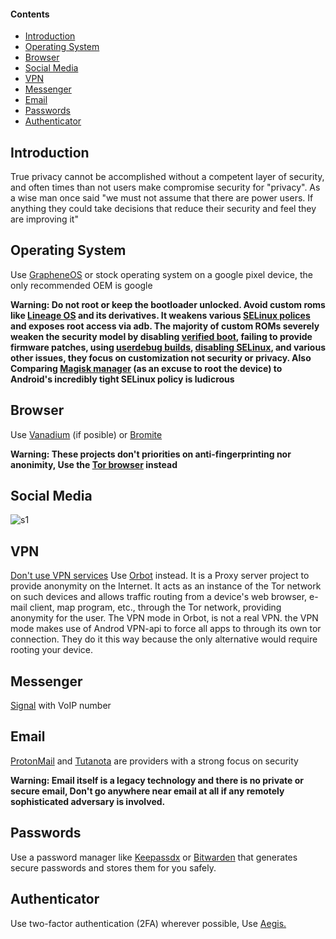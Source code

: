 #### Contents

- [Introduction](#introduction)
- [Operating System](#operating-system)
- [Browser](#browser)
- [Social Media](#social-media)
- [VPN](#vpn)
- [Messenger](#messenger)
- [Email](#email)
- [Passwords](#passwords)
- [Authenticator](#authenticator)

## Introduction

True privacy cannot be accomplished without a competent layer of security, and often times than not users make compromise security for "privacy". As a wise man once said "we must not assume that there are power users. If anything they could take decisions that reduce their security and feel they are improving it"

## Operating System

Use [GrapheneOS](https://grapheneos.org/) or stock operating system on a google pixel device, the only recommended OEM is google 

**Warning: Do not root or keep the bootloader unlocked. Avoid custom roms like [Lineage OS](https://lineageos.org/) and its derivatives. It weakens various [SELinux polices](https://github.com/LineageOS/android_system_sepolicy/search?p=2&q=userdebug&type=code) and exposes root access via adb. The majority of custom ROMs severely weaken the security model by disabling [verified boot](https://source.android.com/security/verifiedboot/verified-boot), failing to provide firmware patches, using [userdebug builds](https://github.com/LineageOS/hudson/blob/master/lineage-build-targets), [disabling SELinux](https://nitter.nixnet.services/topjohnwu/status/1359054106019565571#m), and various other issues, they focus on customization not security or privacy. Also Comparing [Magisk manager](https://github.com/topjohnwu/Magisk) (as an excuse to root the device) to Android's incredibly tight SELinux policy is ludicrous**


## Browser

Use [Vanadium](https://github.com/GrapheneOS/Vanadium) (if posible) or [Bromite](https://www.bromite.org/)

**Warning: These projects don't priorities on anti-fingerprinting nor anonimity, Use the [Tor browser](https://www.torproject.org/) instead**

## Social Media

![s1](https://raw.githubusercontent.com/yperta/Android-security-guide/main/main/dont.jpg)


## VPN

[Don't use VPN services](https://gist.github.com/joepie91/5a9909939e6ce7d09e29) Use [Orbot](https://play.google.com/store/apps/details?id=org.torproject.android) instead. It is a Proxy server project to provide anonymity on the Internet. It acts as an instance of the Tor network on such devices and allows traffic routing from a device's web browser, e-mail client, map program, etc., through the Tor network, providing anonymity for the user. The VPN mode in Orbot, is not a real VPN. the VPN mode makes use of Androd VPN-api to force all apps to through its own tor connection. They do it this way because the only alternative would require rooting your device.

## Messenger

[Signal](https://signal.org/) with VoIP number


## Email

[ProtonMail](https://protonmail.com/) and [Tutanota](https://tutanota.com/) are providers with a strong focus on security 

**Warning: Email itself is a legacy technology and there is no private or secure email, Don't go anywhere near email at all if any remotely sophisticated adversary is involved.**

## Passwords

Use a password manager like [Keepassdx](https://www.keepassdx.com/) or [Bitwarden](https://bitwarden.com/) that generates secure passwords and stores them for you safely.

## Authenticator

Use two-factor authentication (2FA) wherever possible, Use [Aegis.](https://getaegis.app/)






















